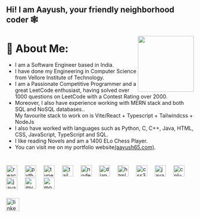 <h2 align="left">Hi! I am Aayush, your friendly neighborhood coder 🕸</h2>

###

<img align="right" height="150" src="https://github.com/Aayush65/Aayush65/assets/79572409/f2b5bc3b-a556-4308-9c62-b5be3dd991e9"  />

# 💫 About Me:

<ul>
  <li>I am a Software Engineer based in India. </li>  
  <li>I have done my Engineering in Computer Science from Vellore Institute of Technology. </li>  
  <li>I am a Passionate Competitive Programmer and a great LeetCode enthusiast, having solved over 1000 questions on LeetCode with a Contest Rating over 2000. </li>  
  <li>Moreover, I also have experience working with MERN stack and both SQL and NoSQL databases..<br>My favourite stack to work on is Vite/React + Typescript + Tailwindcss + NodeJs </li>  
  <li>I also have worked with languages such as Python, C, C++, Java, HTML, CSS, JavaScript, TypeScript and SQL. </li>  
  <li>I like reading Novels and am a 1400 ELo Chess Player. </li> 
  <li>You can visit me on my portfolio website<a href="https://aayush65.com/">(aayush65.com)</a>. </li> 
</ul>


###
#
<div align="left">
  <img src="https://cdn.jsdelivr.net/gh/devicons/devicon/icons/react/react-original.svg" height="30" alt="react logo"  />
  <img width="12" />
  <img src="https://cdn.jsdelivr.net/gh/devicons/devicon/icons/python/python-original.svg" height="30" alt="python logo"  />
  <img width="12" />
  <img src="https://cdn.jsdelivr.net/gh/devicons/devicon/icons/typescript/typescript-original.svg" height="30" alt="typescript logo"  />
  <img width="12" />
  <img src="https://skillicons.dev/icons?i=tailwind" height="30" alt="tailwindcss logo"  />
  <img width="12" />
  <img src="https://cdn.jsdelivr.net/gh/devicons/devicon/icons/nodejs/nodejs-original.svg" height="30" alt="nodejs logo"  />
  <img width="12" />
  <img src="https://skillicons.dev/icons?i=django" height="30" alt="django logo"  />
  <img width="12" />
  <img src="https://cdn.jsdelivr.net/gh/devicons/devicon/icons/html5/html5-original.svg" height="30" alt="html5 logo"  />
  <img width="12" />
  <img src="https://cdn.jsdelivr.net/gh/devicons/devicon/icons/css3/css3-original.svg" height="30" alt="css3 logo"  />
  <img width="12" />
  <img src="https://cdn.jsdelivr.net/gh/devicons/devicon/icons/javascript/javascript-original.svg" height="30" alt="javascript logo"  />
  <img width="12" />
  <img src="https://cdn.jsdelivr.net/gh/devicons/devicon/icons/cplusplus/cplusplus-original.svg" height="30" alt="cplusplus logo"  />
  <img width="12" />
  <img src="https://cdn.jsdelivr.net/gh/devicons/devicon/icons/java/java-original.svg" height="30" alt="java logo"  />
  <img width="12" />
  <img src="https://cdn.jsdelivr.net/gh/devicons/devicon/icons/mysql/mysql-original.svg" height="30" alt="mysql logo"  />
  <img width="12" />
  <img src="https://cdn.jsdelivr.net/gh/devicons/devicon/icons/mongodb/mongodb-original.svg" height="30" alt="mongodb logo"  />
</div>

###

<div align="left">
  <a href="https://linkedin.com/in/Aayush65/" target="_blank">
    <img src="https://img.shields.io/static/v1?message=LinkedIn&logo=linkedin&label=&color=0077B5&logoColor=white&labelColor=&style=for-the-badge" height="35" alt="linkedin logo"  />
  </a>
</div>

###
